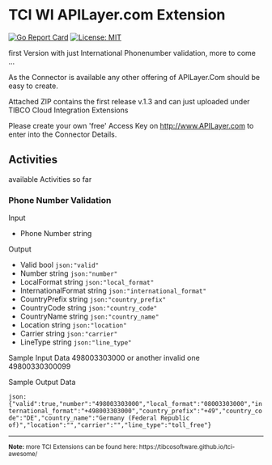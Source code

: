 # TCI WI APILayer.com Extension

[![Go Report Card](https://goreportcard.com/badge/github.com/JGrotex/tci-wi-apilayer-extension)](https://goreportcard.com/report/github.com/JGrotex/tci-wi-apilayer-extension) [![License: MIT](https://img.shields.io/badge/License-MIT-yellow.svg)](https://opensource.org/licenses/MIT)

first Version with just International Phonenumber validation, more to come ...

As the Connector is available any other offering of APILayer.Com should be easy to create.

Attached ZIP contains the first release v.1.3 and can just uploaded under TIBCO Cloud Integration Extensions

Please create your own 'free' Access Key on http://www.APILayer.com to enter into the Connector Details.

## Activities
available Activities so far
### Phone Number Validation
Input
- Phone Number string

Output
- Valid               bool   `json:"valid"`
- Number              string `json:"number"`
- LocalFormat         string `json:"local_format"`
- InternationalFormat string `json:"international_format"`
- CountryPrefix       string `json:"country_prefix"`
- CountryCode         string `json:"country_code"`
- CountryName         string `json:"country_name"`
- Location            string `json:"location"`
- Carrier             string `json:"carrier"`
- LineType            string `json:"line_type"`
  
Sample Input Data
498003303000 or another invalid one 49800330300099

Sample Output Data

``json:
{"valid":true,"number":"498003303000","local_format":"08003303000","international_format":"+498003303000","country_prefix":"+49","country_code":"DE","country_name":"Germany (Federal Republic of)","location":"","carrier":"","line_type":"toll_free"}
``

<hr>
<sub><b>Note:</b> more TCI Extensions can be found here: https://tibcosoftware.github.io/tci-awesome/ </sub>
